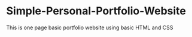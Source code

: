 # Simple-Personal-Portfolio-Website
This is one page basic portfolio website using basic HTML and CSS
